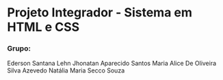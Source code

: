 # Projeto Integrador - Sistema em HTML e CSS

### Grupo:
Ederson Santana Lehn
Jhonatan Aparecido Santos
Maria Alice De Oliveira Silva Azevedo
Natália Maria Secco Souza
